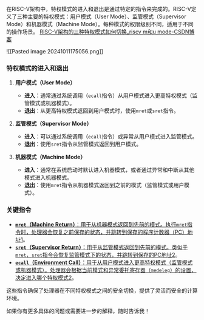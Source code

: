 在RISC-V架构中，特权模式的进入和退出是通过特定的指令来完成的。RISC-V定义了三种主要的特权模式：用户模式（User Mode）、监管模式（Supervisor Mode）和机器模式（Machine Mode）。每种模式的权限级别不同，适用于不同的操作场景。
[RISC-V架构的三种特权模式如何切换_riscv m和u mode-CSDN博客](https://blog.csdn.net/weixin_42031299/article/details/136843807)

![[Pasted image 20241011175056.png]]
### 特权模式的进入和退出

1. **用户模式（User Mode）**
    
    - **进入**：通常通过系统调用（`ecall`指令）从用户模式进入更高特权模式（监管模式或机器模式）。
    - **退出**：从更高特权模式返回到用户模式时，使用`mret`或`sret`指令。
2. **监管模式（Supervisor Mode）**
    
    - **进入**：可以通过系统调用（`ecall`指令）或异常从用户模式进入监管模式。
    - **退出**：使用`sret`指令从监管模式返回到用户模式。
3. **机器模式（Machine Mode）**
    
    - **进入**：通常在系统启动时默认进入机器模式，或者通过异常和中断从其他模式进入机器模式。
    - **退出**：使用`mret`指令从机器模式返回到之前的模式（监管模式或用户模式）。

### 关键指令

- [**`mret`（Machine Return）**：用于从机器模式返回到先前的模式。执行`mret`指令时，处理器会恢复之前保存的状态，并跳转到保存的程序计数器（PC）地址](https://blog.csdn.net/zyhse/article/details/136322722)[1](https://blog.csdn.net/zyhse/article/details/136322722)。
- [**`sret`（Supervisor Return）**：用于从监管模式返回到先前的模式。类似于`mret`，`sret`指令会恢复监管模式下的状态，并跳转到保存的PC地址](https://blog.csdn.net/weixin_42031299/article/details/136843807)[2](https://blog.csdn.net/weixin_42031299/article/details/136843807)。
- [**`ecall`（Environment Call）**：用于从用户模式进入更高特权模式（监管模式或机器模式）。处理器会根据当前模式和异常委托寄存器（`medeleg`）的设置，决定进入哪个特权模式](https://blog.csdn.net/weixin_42031299/article/details/136843807)[2](https://blog.csdn.net/weixin_42031299/article/details/136843807)。

这些指令确保了处理器在不同特权模式之间的安全切换，提供了灵活而安全的计算环境。

如果你有更多具体的问题或需要进一步的解释，随时告诉我！